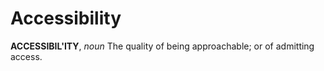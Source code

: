 # Accessibility

**ACCESSIBIL'ITY**, _noun_ The quality of being approachable; or of admitting access.